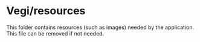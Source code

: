 # Vegi/resources

This folder contains resources (such as images) needed by the application. This file can
be removed if not needed.
